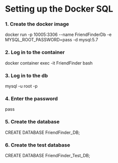 # Setting up the Docker SQL

### 1. Create the docker image

docker run -p 10005:3306 --name FriendFinderDb -e MYSQL_ROOT_PASSWORD=pass -d mysql:5.7

### 2. Log in to the container

docker container exec -it FriendFinder bash

### 3. Log in to the db

mysql -u root -p

### 4. Enter the password

pass

### 5. Create the database

CREATE DATABASE FriendFinder_DB;

### 6. Create the test database

CREATE DATABASE FriendFinder_Test_DB;
